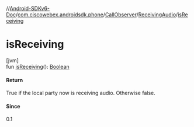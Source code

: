 //[Android-SDKv6-Doc](../../../../index.md)/[com.ciscowebex.androidsdk.phone](../../index.md)/[CallObserver](../index.md)/[ReceivingAudio](index.md)/[isReceiving](is-receiving.md)

# isReceiving

[jvm]\
fun [isReceiving](is-receiving.md)(): [Boolean](https://kotlinlang.org/api/latest/jvm/stdlib/kotlin/-boolean/index.html)

#### Return

True if the local party now is receiving audio. Otherwise false.

#### Since

0.1
